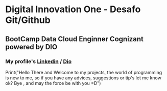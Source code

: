 # Digital Innovation One - Desafo Git/Github
## BootCamp Data Cloud Enginner Cognizant powered by DIO

### My profile's [Linkedin](https://www.linkedin.com/in/vsrmiguel/) / [Dio](https://web.dio.me/users/vinicius_srmiguel?tab=achievements)



Print("Hello There and Welcome to my projects, the world of programming is new to me, so if you have any advices, suggestions or tip's let me know ok? Bye , and may the force be with you =D")
